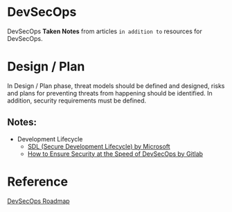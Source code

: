 # DevSecOps
DevSecOps **Taken Notes** from articles `in addition to` resources for DevSecOps.

# Design / Plan
In Design / Plan phase, threat models should be defined and designed, risks and plans for preventing threats from happening should be identified. In addition, security requirements must be defined.

## Notes:
- Development Lifecycle
  - [SDL (Secure Development Lifecycle) by Microsoft](./Design/README.md#sdl--secure-development-lifecycle--by-microsoft)
  - [How to Ensure Security at the Speed of DevSecOps by Gitlab](./Design/README.md#how-to-ensure-security-at-the-speed-of-devops-by-gitlab)

# Reference
[DevSecOps Roadmap](https://github.com/hahwul/DevSecOps)
